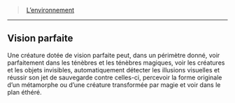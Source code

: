 ﻿---
!GenericItem
Id: environment_hd.md#vision-parfaite
ParentLink: environment_hd.md#l’environnement
Name: Vision parfaite
ParentName: L’environnement
NameLevel: 2
Attributes: {}
---
> [L’environnement](hd_environment.md)

---

## Vision parfaite

Une créature dotée de vision parfaite peut, dans un périmètre donné, voir parfaitement dans les ténèbres et les ténèbres magiques, voir les créatures et les objets invisibles, automatiquement détecter les illusions visuelles et réussir son jet de sauvegarde contre celles-ci, percevoir la forme originale d’un métamorphe ou d’une créature transformée par magie et voir dans le plan éthéré.

